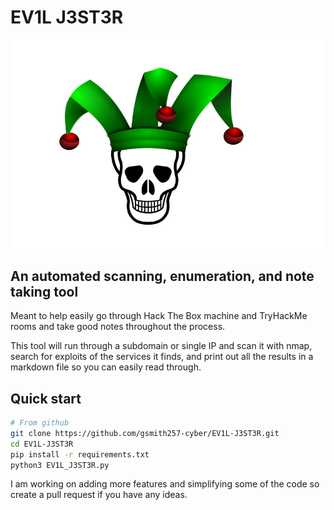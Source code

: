 # EV1L J3ST3R
![](https://github.com/gsmith257-cyber/EV1L-J3ST3R/blob/main/skullJester.jpg)
<h2>An automated scanning, enumeration, and note taking tool</h2>

Meant to help easily go through Hack The Box machine and TryHackMe rooms and take good notes throughout the process.

This tool will run through a subdomain or single IP and scan it with nmap, search for exploits of the services it finds, and print out all the results in a markdown file so you can easily read through.

## Quick start
```bash
# From github
git clone https://github.com/gsmith257-cyber/EV1L-J3ST3R.git
cd EV1L-J3ST3R
pip install -r requirements.txt
python3 EV1L_J3ST3R.py
```


I am working on adding more features and simplifying some of the code so create a pull request if you have any ideas.
